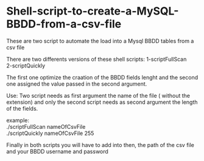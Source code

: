 # Shell-script-to-create-a-MySQL-BBDD-from-a-csv-file
These are two script to automate the load into a Mysql BBDD tables from a csv file

There are two differents versions of these shell scripts:
1-scriptFullScan </br>
2-scriptQuickly

The first one optimize the craation of the BBDD fields lenght and the second one assigned the value passed in the second argument.

Use:
Two script needs as first argument the name of the file ( without the extension) and only the second script needs as second 
argument the length of the fields.

example:</br>
./scriptFullScan nameOfCsvFile
</br>
./scriptQuickly nameOfCsvFile 255

Finally in both scripts you will have to add into then, the path of the csv file and your BBDD username and password 
